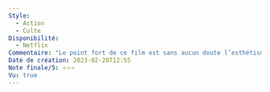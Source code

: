 ```yaml
---
Style:
  - Action
  - Culte
Disponibilité:
  - Netflix
Commentaire: "Le point fort de ce film est sans aucun doute l’esthétisme. C’est une claque qui élève le standard de qualité des films de ce type. Au niveau du scénario et de l’équilibre, c’est un peu moins appréciable car prévisible, redondant et un peu cucu sur les bords. "
Date de création: 2023-02-28T12:55
Note finale/5: ⭐⭐⭐
Vu: true
---
```

